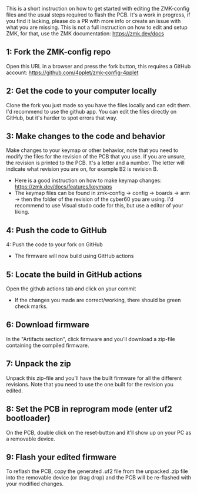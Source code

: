 This is a short instruction on how to get started with editing the ZMK-config files and the usual steps required to flash the PCB. It's a work in progress, if you find it lacking, please do a PR with more info or create an issue with what you are missing. This is not a full instruction on how to edit and setup ZMK, for that, use the ZMK documentation: https://zmk.dev/docs

## 1: Fork the ZMK-config repo
Open this URL in a browser and press the fork button, this requires a GitHub account: https://github.com/4pplet/zmk-config-4pplet
## 2: Get the code to your computer locally 
Clone the fork you just made so you have the files locally and can edit them. I'd recommend to use the github app. You can edit the files directly on GitHub, but it's harder to spot errors that way.
## 3: Make changes to the code and behavior
Make changes to your keymap or other behavior, note that you need to modify the files for the revision of the PCB that you use. If you are unsure, the revision is printed to the PCB. It's a letter and a number. The letter will indicate what revision you are on, for example B2 is revision B.
- Here is a good instruction on how to make keymap changes: https://zmk.dev/docs/features/keymaps
- The keymap files can be found in zmk-config -> config -> boards -> arm -> then the folder of the revision of the cyber60 you are using.
I'd recommend to use Visual studo code for this, but use a editor of your liking.
## 4: Push the code to GitHub
4: Push the code to your fork on GitHub
- The firmware will now build using GitHub actions
## 5: Locate the build in GitHub actions
Open the github actions tab and click on your commit
- If the changes you made are correct/working, there should be green check marks.
## 6: Download firmware
In the "Artifacts section", click firmware and you'll download a zip-file containing the compiled firmware.
## 7: Unpack the zip
Unpack this zip-file and you'll have the built firmware for all the different revisions. Note that you need to use the one built for the revision you edited.
## 8: Set the PCB in reprogram mode (enter uf2 bootloader)
On the PCB, double click on the reset-button and it'll show up on your PC as a removable device.
## 9: Flash your edited firmware
To reflash the PCB, copy the generated .uf2 file from the unpacked .zip file into the removable device (or drag drop) and the PCB will be re-flashed with your modified changes.
